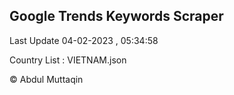 

## Google Trends Keywords Scraper 
 
Last Update 04-02-2023 , 05:34:58

Country List :
VIETNAM.json



© Abdul Muttaqin 
